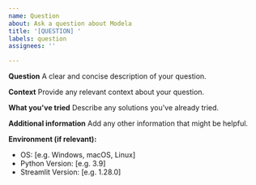 ```yaml
---
name: Question
about: Ask a question about Modela
title: '[QUESTION] '
labels: question
assignees: ''

---
```


**Question**
A clear and concise description of your question.

**Context**
Provide any relevant context about your question.

**What you've tried**
Describe any solutions you've already tried.

**Additional information**
Add any other information that might be helpful.

**Environment (if relevant):**
 - OS: [e.g. Windows, macOS, Linux]
 - Python Version: [e.g. 3.9]
 - Streamlit Version: [e.g. 1.28.0]
